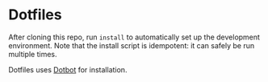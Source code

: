 # Dotfiles
After cloning this repo, run `install` to automatically set up the development
environment. Note that the install script is idempotent: it can safely be run
multiple times.

Dotfiles uses [Dotbot](anishathalye/dotbot) for installation.

